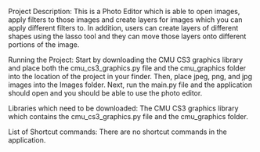 Project Description: This is a Photo Editor which is able to open images, apply 
filters to those images and create layers for images which you can apply 
different filters to. In addition, users can create layers of different shapes
using the lasso tool and they can move those layers onto different portions of
the image.

Running the Project: Start by downloading the CMU CS3 graphics library and 
place both the cmu_cs3_graphics.py file and the cmu_graphics folder into the 
location of the project in your finder. Then, place jpeg, png, and jpg images
into the Images folder. Next, run the main.py file and the application should
open and you should be able to use the photo editor.

Libraries which need to be downloaded: The CMU CS3 graphics library which
contains the cmu_cs3_graphics.py file and the cmu_graphics folder.

List of Shortcut commands: There are no shortcut commands in the application.